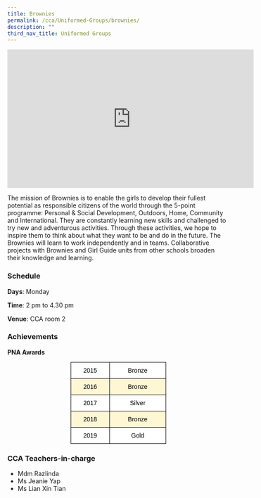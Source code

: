 ```yaml
---
title: Brownies
permalink: /cca/Uniformed-Groups/brownies/
description: ""
third_nav_title: Uniformed Groups
---
```

<center><iframe width="560" height="315" src="https://www.youtube.com/embed/hADDk_BEU28" title="Brownies" frameborder="0" allow="accelerometer; autoplay; clipboard-write; encrypted-media; gyroscope; picture-in-picture" allowfullscreen></iframe></center>

The mission of Brownies is to enable the girls to develop their fullest potential as responsible citizens of the world through the 5-point programme: Personal & Social Development, Outdoors, Home, Community and International. They are constantly learning new skills and challenged to try new and adventurous activities. Through these activities, we hope to inspire them to think about what they want to be and do in the future. The Brownies will learn to work independently and in teams. Collaborative projects with Brownies and Girl Guide units from other schools broaden their knowledge and learning.  
  

### Schedule

**Days**: Monday

**Time**: 2 pm to 4.30 pm

**Venue**: CCA room 2

  

### Achievements

**PNA Awards**

<style type="text/css">
.tg  {border-collapse:collapse;border-spacing:0;margin:0px auto;}
.tg td{border-color:black;border-style:solid;border-width:1px;font-family:Arial, sans-serif;font-size:14px;
  overflow:hidden;padding:10px 5px;word-break:normal;}
.tg th{border-color:black;border-style:solid;border-width:1px;font-family:Arial, sans-serif;font-size:14px;
  font-weight:normal;overflow:hidden;padding:10px 5px;word-break:normal;}
.tg .tg-g6kb{background-color:#FFF7D4;text-align:center;vertical-align:middle}
.tg .tg-f4yw{background-color:#FFF;text-align:center;vertical-align:middle}
</style>
<table class="tg" style="undefined;table-layout: fixed; width: 217px">
<colgroup>
<col style="width: 89px">
<col style="width: 128px">
</colgroup>
<tbody>
  <tr>
    <td class="tg-f4yw"><span style="color:#000;background-color:transparent">2015</span></td>
    <td class="tg-f4yw"><span style="color:#000;background-color:transparent">Bronze</span></td>
  </tr>
  <tr>
    <td class="tg-g6kb"><span style="color:#000;background-color:transparent">2016</span></td>
    <td class="tg-g6kb"><span style="color:#000;background-color:transparent">Bronze</span></td>
  </tr>
  <tr>
    <td class="tg-f4yw"><span style="color:#000;background-color:transparent">2017</span></td>
    <td class="tg-f4yw"><span style="color:#000;background-color:transparent">Silver</span></td>
  </tr>
  <tr>
    <td class="tg-g6kb"><span style="color:#000;background-color:transparent">2018</span></td>
    <td class="tg-g6kb"><span style="color:#000;background-color:transparent">Bronze</span></td>
  </tr>
  <tr>
    <td class="tg-f4yw"><span style="color:#000;background-color:transparent">2019</span></td>
    <td class="tg-f4yw"><span style="color:#000;background-color:transparent">Gold</span></td>
  </tr>
</tbody>
</table>


### CCA Teachers-in-charge

*   Mdm Razlinda
*   Ms Jeanie Yap
*   Ms Lian Xin Tian